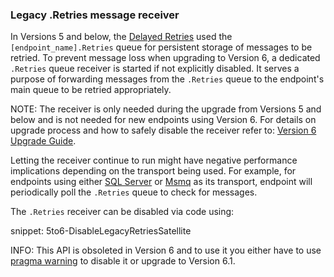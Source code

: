 ### Legacy .Retries message receiver

In Versions 5 and below, the [Delayed Retries](/nservicebus/recoverability/#delayed-retries) used the `[endpoint_name].Retries` queue for persistent storage of messages to be retried. To prevent message loss when upgrading to Version 6, a dedicated `.Retries` queue receiver is started if not explicitly disabled. It serves a purpose of forwarding messages from the `.Retries` queue to the endpoint's main queue to be retried appropriately.

NOTE: The receiver is only needed during the upgrade from Versions 5 and below and is not needed for new endpoints using Version 6. For details on upgrade process and how to safely disable the receiver refer to: [Version 6 Upgrade Guide](/nservicebus/upgrades/5to6/recoverability.md#legacy-retries-queue).

Letting the receiver continue to run might have negative performance implications depending on the transport being used. For example, for endpoints using either [SQL Server](/nservicebus/sqlserver/) or [Msmq](/nservicebus/msmq/) as its transport, endpoint will periodically poll the `.Retries` queue to check for messages.

The `.Retries` receiver can be disabled via code using:

snippet: 5to6-DisableLegacyRetriesSatellite

INFO: This API is obsoleted in Version 6 and to use it you either have to use [pragma warning](https://msdn.microsoft.com/en-us/library/441722ys.aspx) to disable it or upgrade to Version 6.1.
